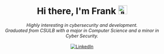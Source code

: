 <h1 align="center">Hi there, I'm Frank <img src="https://github.com/wervlad/wervlad/assets/24524555/766d336d-b87d-44ba-807c-c51de2bc6b4d" width="28px" alt="👋"></h1>

<p align="center">
    <i>
        Highly interesting in cybersecurity and development.<br>
        Graduated from CSULB with a major in Computer Science and a minor in Cyber Security.<br>
    </i><br>
    <a href="https://www.linkedin.com/in/frank-mancia">
        <img src="https://img.shields.io/badge/LinkedIn-blue?style=flat-square&logo=linkedin" alt="LinkedIn">
    </a>
</p>

